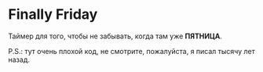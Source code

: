 # Finally Friday

Таймер для того, чтобы не забывать, когда там уже **ПЯТНИЦА**.


P.S.: тут очень плохой код, не смотрите, пожалуйста, я писал тысячу лет назад.
